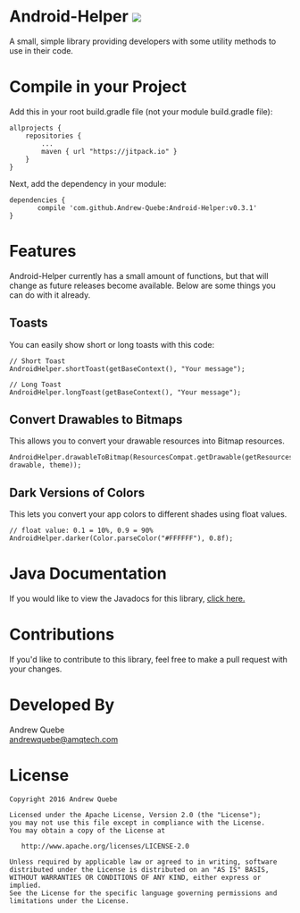 # Android-Helper [![](https://jitpack.io/v/Andrew-Quebe/Android-Helper.svg)](https://jitpack.io/#Andrew-Quebe/Android-Helper)
A small, simple library providing developers with some utility methods to use in their code.

# Compile in your Project
Add this in your root build.gradle file (not your module build.gradle file):

```
allprojects {
	repositories {
		...
		maven { url "https://jitpack.io" }
	}
}
```

Next, add the dependency in your module:

```
dependencies {
	   compile 'com.github.Andrew-Quebe:Android-Helper:v0.3.1'
}
````

# Features
Android-Helper currently has a small amount of functions, but that will change as future releases become available. Below are some things you can do with it already.

## Toasts
You can easily show short or long toasts with this code:

```
// Short Toast
AndroidHelper.shortToast(getBaseContext(), "Your message");

// Long Toast
AndroidHelper.longToast(getBaseContext(), "Your message");
```

## Convert Drawables to Bitmaps
This allows you to convert your drawable resources into Bitmap resources.

```
AndroidHelper.drawableToBitmap(ResourcesCompat.getDrawable(getResources(), drawable, theme));
```

## Dark Versions of Colors
This lets you convert your app colors to different shades using float values.

```
// float value: 0.1 = 10%, 0.9 = 90%
AndroidHelper.darker(Color.parseColor("#FFFFFF"), 0.8f);
```

# Java Documentation
If you would like to view the Javadocs for this library, [click here.](https://cdn.rawgit.com/Andrew-Quebe/Android-Helper/master/javadoc/index.html)

# Contributions
If you'd like to contribute to this library, feel free to make a pull request with your changes. 

# Developed By
Andrew Quebe<br>
[andrewquebe@amqtech.com](mailto:andrewquebe@amqtech.com)

# License

```
Copyright 2016 Andrew Quebe

Licensed under the Apache License, Version 2.0 (the "License");
you may not use this file except in compliance with the License.
You may obtain a copy of the License at

   http://www.apache.org/licenses/LICENSE-2.0

Unless required by applicable law or agreed to in writing, software
distributed under the License is distributed on an "AS IS" BASIS,
WITHOUT WARRANTIES OR CONDITIONS OF ANY KIND, either express or implied.
See the License for the specific language governing permissions and
limitations under the License.
```

